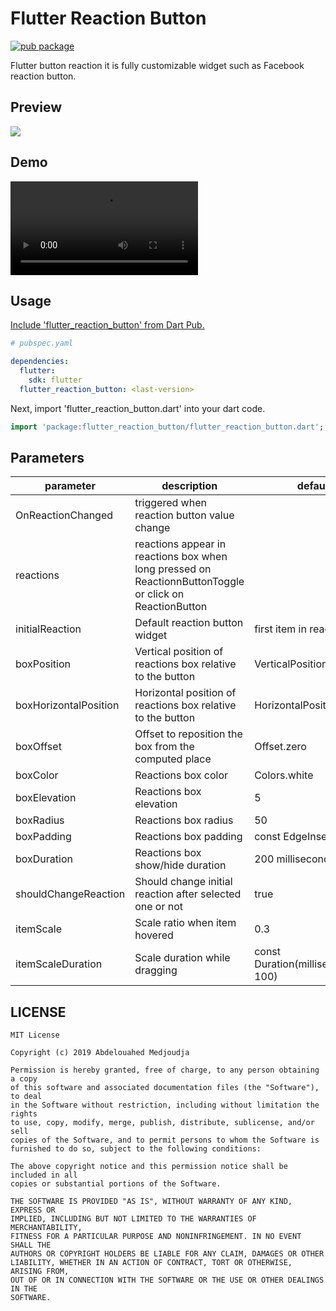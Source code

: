# Flutter Reaction Button

[![pub package](https://img.shields.io/pub/v/flutter_reaction_button.svg)](https://pub.dartlang.org/packages/flutter_reaction_button)

Flutter button reaction it is fully customizable widget such as Facebook reaction button.

## Preview

<img src="https://github.com/GeekAbdelouahed/flutter-reaction-button/raw/doc/images/Preview.png"/>


## Demo

<video src="https://user-images.githubusercontent.com/22131872/171996907-b769d8d4-b137-460b-808f-71e24a4d03a8.mp4"></video>


## Usage

[Include 'flutter_reaction_button' from Dart Pub.](https://pub.dartlang.org/packages/flutter_reaction_button)

```yaml
# pubspec.yaml

dependencies:
  flutter:
    sdk: flutter
  flutter_reaction_button: <last-version>
```

Next, import 'flutter_reaction_button.dart' into your dart code.

```dart
import 'package:flutter_reaction_button/flutter_reaction_button.dart';
```

## Parameters
| parameter                  | description                                                                           | default                                                                                                                                                                               |
| -------------------------- | ------------------------------------------------------------------------------------- | ------------------------------------------------------------------------------------------------------------------------------------------------------------------------------------- |
| OnReactionChanged          | triggered when reaction button value change                                           ||
| reactions                  | reactions appear in reactions box when long pressed on ReactionnButtonToggle or click on ReactionButton ||
| initialReaction            | Default reaction button widget                                                        | first item in reactions list |
| boxPosition                | Vertical position of reactions box relative to the button                             | VerticalPosition.TOP |
| boxHorizontalPosition      | Horizontal position of reactions box relative to the button                           | HorizontalPosition.START |
| boxOffset                  | Offset to reposition the box from the computed place                                  | Offset.zero |
| boxColor                   | Reactions box color                                                                   | Colors.white |
| boxElevation               | Reactions box elevation                                                               | 5 |
| boxRadius                  | Reactions box radius                                                                  | 50 |
| boxPadding                 | Reactions box padding                                                                 | const EdgeInsets.all(0) |
| boxDuration                | Reactions box show/hide duration                                                      | 200 milliseconds |
| shouldChangeReaction       | Should change initial reaction after selected one or not                               | true |
| itemScale                  | Scale ratio when item hovered                                                         | 0.3 |
| itemScaleDuration          | Scale duration while dragging                                                         | const Duration(milliseconds: 100) |


## LICENSE

```legal
MIT License

Copyright (c) 2019 Abdelouahed Medjoudja

Permission is hereby granted, free of charge, to any person obtaining a copy
of this software and associated documentation files (the "Software"), to deal
in the Software without restriction, including without limitation the rights
to use, copy, modify, merge, publish, distribute, sublicense, and/or sell
copies of the Software, and to permit persons to whom the Software is
furnished to do so, subject to the following conditions:

The above copyright notice and this permission notice shall be included in all
copies or substantial portions of the Software.

THE SOFTWARE IS PROVIDED "AS IS", WITHOUT WARRANTY OF ANY KIND, EXPRESS OR
IMPLIED, INCLUDING BUT NOT LIMITED TO THE WARRANTIES OF MERCHANTABILITY,
FITNESS FOR A PARTICULAR PURPOSE AND NONINFRINGEMENT. IN NO EVENT SHALL THE
AUTHORS OR COPYRIGHT HOLDERS BE LIABLE FOR ANY CLAIM, DAMAGES OR OTHER
LIABILITY, WHETHER IN AN ACTION OF CONTRACT, TORT OR OTHERWISE, ARISING FROM,
OUT OF OR IN CONNECTION WITH THE SOFTWARE OR THE USE OR OTHER DEALINGS IN THE
SOFTWARE.
```
